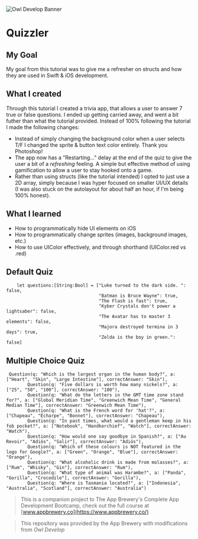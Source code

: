 
![Owl Develop Banner]((https://raw.githubusercontent.com/SweetsForCode/Dicee-iOS13/master/OwlDevelopBanner.png))

#  Quizzler

## My Goal

My goal from this tutorial was to give me a refresher on structs and how they are used in Swift & iOS development. 

## What I created

Through this tutorial I created a trivia app, that allows a user to answer 7 true or false questions. I ended up getting carried away, and went a bit futher than what the tutorial provided. Instead of 100% following the tutorial I made the following changes: 

* Instead of simply changing the background color when a user selects T/F I changed the sprite & button text color entirely. Thank you Photoshop!
* The app now has a "Restarting..." delay at the end of the quiz to give the user a bit of a _refreshing_ feeling. A simple but effective method of using gamification to allow a user to stay hooked onto a game.
* Rather than using structs (like the tutorial intended) I opted to just use a 2D array, simply because I was hyper focused on smaller UI/UX details (I was also stuck on the autolayout for about half an hour, if I'm being 100% honest). 

## What I learned

* How to programmatically hide UI elements on iOS
* How to programmatically change sprites (images, background images, etc.)
* How to use UIColor effectively, and through shorthand (UIColor.red vs .red)



## Default Quiz

```
    let questions:[String:Bool] = ["Luke turned to the dark side. ": false,
                                   "Batman is Bruce Wayne": true,
                                   "The Flash is fast": true,
                                   "Kyber Crystals don't power a lightsaber": false,
                                   "The Avatar has to master 3 elements": false,
                                   "Majora destroyed termina in 3 days": true,
                                   "Zelda is the boy in green.": false]
```

## Multiple Choice Quiz

```
 Question(q: "Which is the largest organ in the human body?", a: ["Heart", "Skin", "Large Intestine"], correctAnswer: "Skin"),
        Question(q: "Five dollars is worth how many nickels?", a: ["25", "50", "100"], correctAnswer: "100"),
        Question(q: "What do the letters in the GMT time zone stand for?", a: ["Global Meridian Time", "Greenwich Mean Time", "General Median Time"], correctAnswer: "Greenwich Mean Time"),
        Question(q: "What is the French word for 'hat'?", a: ["Chapeau", "Écharpe", "Bonnet"], correctAnswer: "Chapeau"),
        Question(q: "In past times, what would a gentleman keep in his fob pocket?", a: ["Notebook", "Handkerchief", "Watch"], correctAnswer: "Watch"),
        Question(q: "How would one say goodbye in Spanish?", a: ["Au Revoir", "Adiós", "Salir"], correctAnswer: "Adiós"),
        Question(q: "Which of these colours is NOT featured in the logo for Google?", a: ["Green", "Orange", "Blue"], correctAnswer: "Orange"),
        Question(q: "What alcoholic drink is made from molasses?", a: ["Rum", "Whisky", "Gin"], correctAnswer: "Rum"),
        Question(q: "What type of animal was Harambe?", a: ["Panda", "Gorilla", "Crocodile"], correctAnswer: "Gorilla"),
        Question(q: "Where is Tasmania located?", a: ["Indonesia", "Australia", "Scotland"], correctAnswer: "Australia")
```        


>This is a companion project to The App Brewery's Complete App Development Bootcamp, check out the full course at [www.appbrewery.co](https://www.appbrewery.co/)

>This repository was provided by the App Brewery with modifications from _Owl Develop_
